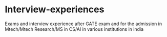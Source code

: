 # Interview-experiences
Exams and interview experience after GATE exam and for the admission in Mtech/Mtech Research/MS in CS/AI in various institutions in india
